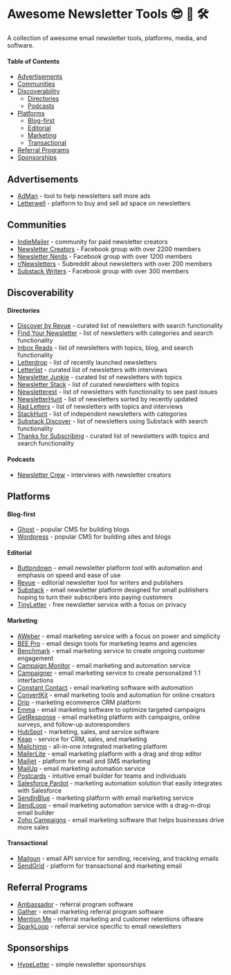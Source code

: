 # Awesome Newsletter Tools 😎 📩 🛠

A collection of awesome email newsletter tools, platforms, media, and software.

#### Table of Contents
- [Advertisements](#advertisements)
- [Communities](#communities)
- [Discoverability](#discoverability)
  - [Directories](#directories)
  - [Podcasts](#podcasts)
- [Platforms](#platforms)
  - [Blog-first](#blog-first)
  - [Editorial](#editorial)
  - [Marketing](#marketing)
  - [Transactional](#transactional)
- [Referral Programs](#sponsorships)
- [Sponsorships](#sponsorships)

## Advertisements

- [AdMan](https://sponsorpage.hypeletter.com/) - tool to help newsletters sell more ads
- [Letterwell](https://letterwell.co/) - platform to buy and sell ad space on newsletters

## Communities

- [IndieMailer](https://indiemailer.com/) - community for paid newsletter creators
- [Newsletter Creators](https://www.facebook.com/groups/NewsletterCreators/) - Facebook group with over 2200 members
- [Newsletter Nerds](https://www.facebook.com/groups/NewsletterNerds/) - Facebook group with over 1200 members
- [r/Newsletters](http://reddit.com/r/newsletters) - Subreddit about newsletters with over 200 members
- [Substack Writers](https://www.facebook.com/groups/substackwriters) - Facebook group with over 300 members

## Discoverability

#### Directories

- [Discover by Revue](https://discover.getrevue.co/) - curated list of newsletters with search functionality
- [Find Your Newsletter](https://findnewsletters.com/) - list of newsletters with categories and search functionality
- [Inbox Reads](https://inboxreads.co/) - list of newsletters with topics, blog, and search functionality
- [Letterdrop](https://letterdrop.io/) - list of recently launched newsletters
- [Letterlist](https://letterlist.com/) - curated list of newsletters with interviews
- [Newsletter Junkie](https://newsletterjunkie.com/) - curated list of newsletters with topics
- [Newsletter Stack](https://newsletterstack.com/) - list of curated newsletters with topics
- [Newsletterest](https://newsletterest.com/) - list of newsletters with functionality to see past issues
- [NewsletterHunt](https://newsletterhunt.com/) - list of newsletters sorted by recently updated
- [Rad Letters](https://www.radletters.com/) - list of newsletters with topics and interviews
- [StackHunt](https://stackhunt.xyz/) - list of independent newsletters with categories
- [Substack Discover](https://substack.com/discover) - list of newsletters using Substack with search functionality
- [Thanks for Subscribing](https://www.thanksforsubscribing.app/) - curated list of newsletters with topics and search functionality

#### Podcasts

- [Newsletter Crew](https://newslettercrew.com/) - interviews with newsletter creators

## Platforms

#### Blog-first

- [Ghost](https://ghost.org/) - popular CMS for building blogs
- [Wordpress](https://wordpress.com/) - popular CMS for building sites and blogs

#### Editorial

- [Buttondown](https://buttondown.email/) - email newsletter platform tool with automation and emphasis on speed and ease of use 
- [Revue](https://www.getrevue.co/) - editorial newsletter tool for writers and publishers
- [Substack](https://substack.com/) - email newsletter platform designed for small publishers hoping to turn their subscribers into paying customers
- [TinyLetter](https://tinyletter.com/) - free newsletter service with a focus on privacy

#### Marketing

- [AWeber](https://www.aweber.com/email-newsletters.htm) - email marketing service with a focus on power and simplicity
- [BEE Pro](https://beefree.io/bee-pro/) - email design tools for marketing teams and agencies
- [Benchmark](https://www.benchmarkemail.com/) - email marketing service to create ongoing customer engagement
- [Campaign Monitor](https://www.campaignmonitor.com/) - email marketing and automation service
- [Campaigner](https://www.campaigner.com/) - email marketing service to create personalized 1:1 interfactions
- [Constant Contact](https://blogs.constantcontact.com/) - email marketing software with automation
- [ConvertKit](https://convertkit.com/) - email marketing tools and automation for online creators
- [Drip](https://www.drip.com/) - marketing ecommerce CRM platform
- [Emma](http://myemma.com/) - email marketing software to optimize targeted campaigns
- [GetResponse](https://www.getresponse.com/) - email marketing platform with campaigns, online surveys, and follow-up autoresponders
- [HubSpot](https://www.hubspot.com/products/marketing/email) - marketing, sales, and service software
- [Keap](https://keap.com/) - service for CRM, sales, and marketing 
- [Mailchimp](https://mailchimp.com/) - all-in-one integrated marketing platform
- [MailerLite](https://www.mailerlite.com/features/newsletter-editor) - email marketing platform with a drag and drop editor
- [Mailjet](https://www.mailjet.com/) - platform for email and SMS marketing
- [MailUp](https://www.mailup.com/) - email marketing automation service
- [Postcards](https://designmodo.com/postcards/) - intuitive email builder for teams and individuals
- [Salesforce Pardot](https://www.pardot.com/) - marketing automation solution that easily integrates with Salesforce
- [SendInBlue](https://www.sendinblue.com/) - marketing platform with email marketing service
- [SendLoop](https://sendloop.com/) - email marketing automation service with a drag-n-drop email builder
- [Zoho Campaigns](https://www.zoho.com/campaigns/) - email marketing software that helps businesses drive more sales

#### Transactional

- [Mailgun](https://www.mailgun.com/) - email API service for sending, receiving, and tracking emails
- [SendGrid](https://sendgrid.com/) - platform for transactional and marketing email


## Referral Programs

- [Ambassador](https://www.getambassador.com/) - referral program software
- [Gather](https://hq.gathercustomers.com/) - email marketing referral program software
- [Mention Me](https://www.mention-me.com/) - referral marketing and customer retentions oftware
- [SparkLoop](https://sparkloop.app/) - referral service specific to email newsletters

## Sponsorships

- [HypeLetter](https://hypeletter.com/) - simple newsletter sponsorships


